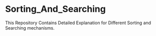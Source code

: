 # Sorting_And_Searching
This Repository Contains Detailed Explanation for Different Sorting and Searching mechanisms.
